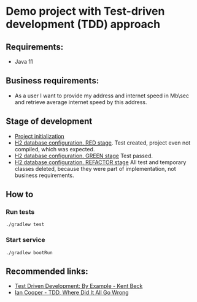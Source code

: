 # Demo project with Test-driven development (TDD) approach 

## Requirements: 
- Java 11

## Business requirements: 
* As a user I want to provide my address and internet speed in Mb\sec and retrieve average internet speed by this address. 

## Stage of development
* [Project initialization](https://github.com/DmRomantsov/tdd-demo-speedpoll/commit/0a6cdd83ffb1cd2a568cd7518765263e80275ef7)
* [H2 database configuration. RED stage](https://github.com/DmRomantsov/tdd-demo-speedpoll/commit/cfd35f48a937fcc8eff287909f7f7423dc425e52).
Test created, project even not compiled, which was expected. 
* [H2 database configuration. GREEN stage](https://github.com/DmRomantsov/tdd-demo-speedpoll/commit/e289d1226534a7885159ae3c5e709f71f3e60450)
Test passed. 
* [H2 database configuration. REFACTOR stage]()
All test and temporary classes deleted, because they were part of implementation, not business requirements.

## How to
### Run tests
```shell script
./gradlew test
````

### Start service
```shell script
./gradlew bootRun
````

## Recommended links:
- [Test Driven Development: By Example - Kent Beck](https://www.amazon.com/Test-Driven-Development-Kent-Beck/dp/0321146530)
- [Ian Cooper - TDD, Where Did It All Go Wrong](https://youtu.be/EZ05e7EMOLM)